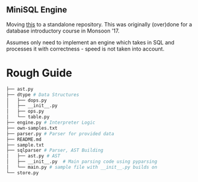 MiniSQL Engine
---

Moving
[this](https://github.com/jerinphilip/monsoon-17/tree/master/database-systems/hw/1-mini-sql-engine/)
to a standalone repository. This was originally (over)done for a
database introductory course in Monsoon '17.

Assumes only need to implement an engine which takes in SQL and
processes it with correctness - speed is not taken into account.

# Rough Guide 

```bash
├── ast.py
├── dtype # Data Structures
│   ├── dops.py
│   ├── __init__.py
│   ├── ops.py
│   └── table.py
├── engine.py # Interpreter Logic
├── own-samples.txt
├── parser.py # Parser for provided data
├── README.md
├── sample.txt
├── sqlparser # Parser, AST Building
│   ├── ast.py # AST
│   ├── __init__.py  # Main parsing code using pyparsing
│   └── main.py # sample file with __init__.py builds on
└── store.py
```
